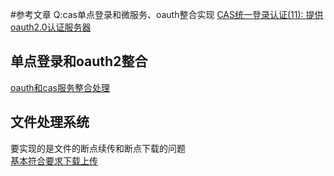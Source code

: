 #参考文章
Q:cas单点登录和微服务、oauth整合实现
[CAS统一登录认证(11): 提供oauth2.0认证服务器](https://blog.csdn.net/oLinBSoft/article/details/82493745?spm=1001.2101.3001.6650.10&utm_medium=distribute.pc_relevant.none-task-blog-2%7Edefault%7EBlogCommendFromBaidu%7ERate-10-82493745-blog-107650970.235%5Ev38%5Epc_relevant_default_base3&depth_1-utm_source=distribute.pc_relevant.none-task-blog-2%7Edefault%7EBlogCommendFromBaidu%7ERate-10-82493745-blog-107650970.235%5Ev38%5Epc_relevant_default_base3&utm_relevant_index=11)
## 单点登录和oauth2整合
[oauth和cas服务整合处理](https://github.com/maoatao/Central-Authentication-Service/tree/develop)
## 文件处理系统
要实现的是文件的断点续传和断点下载的问题   
[基本符合要求下载上传](https://github.com/gaoyuyue/MyUploader-Backend)


